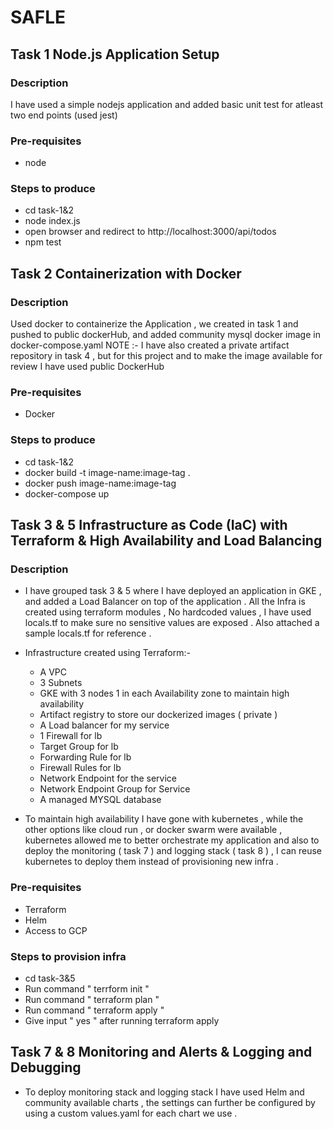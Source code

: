 # SAFLE
## Task 1  Node.js Application Setup
### Description
I have used a simple nodejs application and added basic unit test for atleast two end points (used jest)

### Pre-requisites
- node

### Steps to produce
- cd task-1&2
- node index.js
- open browser and redirect to http://localhost:3000/api/todos
- npm test

## Task 2 Containerization with Docker
### Description
Used docker to containerize the Application , we created in task 1 and pushed to public dockerHub, and added community mysql docker image in docker-compose.yaml
NOTE :- I have also created a private artifact repository in task 4 , but for this project and to make the image available for review I have used public DockerHub 

### Pre-requisites
- Docker

### Steps to produce
- cd task-1&2
- docker build -t image-name:image-tag .
- docker push image-name:image-tag
- docker-compose up

## Task 3 & 5 Infrastructure as Code (IaC) with Terraform & High Availability and Load Balancing
### Description
- I have grouped task 3 & 5 where I have deployed an application in GKE , and added a Load Balancer on top of the application . All the Infra is created using terraform modules , No hardcoded values , I have used locals.tf to make sure no sensitive values are exposed . Also attached a sample locals.tf for reference .
- Infrastructure created using Terraform:- 
    - A VPC
    - 3 Subnets
    - GKE with 3 nodes 1 in each Availability zone to maintain high availability
    - Artifact registry to store our dockerized images ( private )
    - A Load balancer for my service
    - 1 Firewall for lb
    - Target Group for lb
    - Forwarding Rule for lb
    - Firewall Rules for lb
    - Network Endpoint for the service
    - Network Endpoint Group for Service
    - A managed MYSQL database

- To maintain high availability I have gone with kubernetes , while the other options like cloud run , or docker swarm were available , kubernetes allowed me to better orchestrate my application and also to deploy the monitoring ( task 7 ) and logging stack ( task 8 ) , I can reuse kubernetes to deploy them instead of provisioning new infra .
 

### Pre-requisites
- Terraform 
- Helm
- Access to GCP

### Steps to provision infra
- cd task-3&5
- Run command " terrform init " 
- Run command " terraform plan "
- Run command " terraform apply "
- Give input " yes " after running  terraform apply


## Task 7 & 8  Monitoring and Alerts & Logging and Debugging

- To deploy monitoring stack and logging stack I have used Helm and community available charts , the settings can further be configured by using a custom values.yaml for each chart we use .